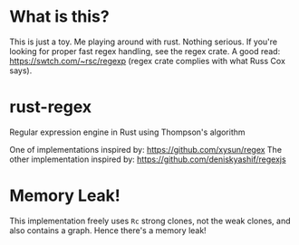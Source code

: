# What is this?

This is just a toy. Me playing around with rust. Nothing serious. If you're looking 
for proper fast regex handling, see the regex crate.
A good read: https://swtch.com/~rsc/regexp (regex crate complies with what Russ Cox says).

# rust-regex
Regular expression engine in Rust using Thompson's algorithm

One of implementations inspired by: https://github.com/xysun/regex
The other implementation inspired by: https://github.com/deniskyashif/regexjs


# Memory Leak!
This implementation freely uses `Rc` strong clones, not the weak clones, and also 
contains a graph. Hence there's a memory leak!

